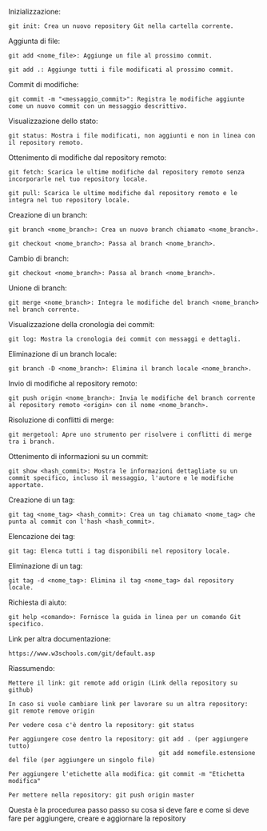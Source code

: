 Inizializzazione:

    git init: Crea un nuovo repository Git nella cartella corrente.
    


Aggiunta di file:

    git add <nome_file>: Aggiunge un file al prossimo commit.

    git add .: Aggiunge tutti i file modificati al prossimo commit.



Commit di modifiche:

    git commit -m "<messaggio_commit>": Registra le modifiche aggiunte come un nuovo commit con un messaggio descrittivo.



Visualizzazione dello stato:

    git status: Mostra i file modificati, non aggiunti e non in linea con il repository remoto.



Ottenimento di modifiche dal repository remoto:

    git fetch: Scarica le ultime modifiche dal repository remoto senza incorporarle nel tuo repository locale.

    git pull: Scarica le ultime modifiche dal repository remoto e le integra nel tuo repository locale.



Creazione di un branch:

    git branch <nome_branch>: Crea un nuovo branch chiamato <nome_branch>.

    git checkout <nome_branch>: Passa al branch <nome_branch>.



Cambio di branch:

    git checkout <nome_branch>: Passa al branch <nome_branch>.



Unione di branch:

    git merge <nome_branch>: Integra le modifiche del branch <nome_branch> nel branch corrente.



Visualizzazione della cronologia dei commit:

    git log: Mostra la cronologia dei commit con messaggi e dettagli.



Eliminazione di un branch locale:

    git branch -D <nome_branch>: Elimina il branch locale <nome_branch>.



Invio di modifiche al repository remoto:

    git push origin <nome_branch>: Invia le modifiche del branch corrente al repository remoto <origin> con il nome <nome_branch>.



Risoluzione di conflitti di merge:

    git mergetool: Apre uno strumento per risolvere i conflitti di merge tra i branch.



Ottenimento di informazioni su un commit:

    git show <hash_commit>: Mostra le informazioni dettagliate su un commit specifico, incluso il messaggio, l'autore e le modifiche apportate.



Creazione di un tag:

    git tag <nome_tag> <hash_commit>: Crea un tag chiamato <nome_tag> che punta al commit con l'hash <hash_commit>.



Elencazione dei tag:

    git tag: Elenca tutti i tag disponibili nel repository locale.



Eliminazione di un tag:

    git tag -d <nome_tag>: Elimina il tag <nome_tag> dal repository locale.



Richiesta di aiuto:

    git help <comando>: Fornisce la guida in linea per un comando Git specifico.



Link per altra documentazione:

    https://www.w3schools.com/git/default.asp



Riassumendo:

    Mettere il link: git remote add origin (Link della repository su github)

    In caso si vuole cambiare link per lavorare su un altra repository: git remote remove origin

    Per vedere cosa c'è dentro la repository: git status

    Per aggiungere cose dentro la repository: git add . (per aggiungere tutto)
                                              git add nomefile.estensione del file (per aggiungere un singolo file)

    Per aggiungere l'etichette alla modifica: git commit -m "Etichetta modifica"

    Per mettere nella repository: git push origin master

Questa è la procedurea passo passo su cosa si deve fare e come si deve fare per aggiungere, creare e aggiornare la repository         